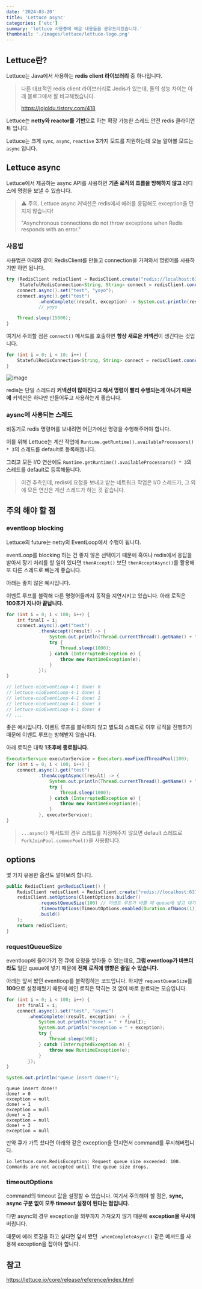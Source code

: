 ```yaml
---
date: '2024-03-20'
title: 'Lettuce async'
categories: ['etc']
summary: 'lettuce 사용중에 배운 내용들을 공유드리겠습니다.'
thumbnail: './images/lettuce/lettuce-logo.png'
---
```


## Lettuce란?

Lettuce는 Java에서 사용하는 **redis client 라이브러리** 중 하나입니다.

> 다른 대표적인 redis client 라이브러리로 Jedis가 있는데, 둘의 성능 차이는 아래 블로그에서 잘 비교해뒀습니다.
>
> https://jojoldu.tistory.com/418

Lettuce는 **netty와 reactor를 기반**으로 하는 확장 가능한 스레드 안전 redis 클라이언트 입니다.

Lettuce는 크게 `sync`, `async`, `reactive` 3가지 모드를 지원하는데 오늘 알아볼 모드는 `async` 입니다.

## Lettuce async

Lettuce에서 제공하는 async API를 사용하면 **기존 로직의 흐름을 방해하지 않고** 레디스에 명령을 보낼 수 있습니다.

> ⚠️ 주의. Lettuce async 커넥션은 redis에서 에러를 응답해도 exception을 던지지 않습니다!
>
> "Asynchronous connections do not throw exceptions when Redis responds with an error."

### 사용법

사용법은 아래와 같이 RedisClient를 만들고 connection을 가져와서 명령어를 사용하기만 하면 됩니다.

```java
try (RedisClient redisClient = RedisClient.create("redis://localhost:6379");
     StatefulRedisConnection<String, String> connect = redisClient.connect()) {
    connect.async().set("test", "yoyo");
    connect.async().get("test")
            .whenComplete((result, exception) -> System.out.println(result));
            // yoyo

    Thread.sleep(15000);
}
```

여기서 주의할 점은 `connect()` 메서드를 호출하면 **항상 새로운 커넥션**이 생긴다는 것입니다.

```java
for (int i = 0; i < 10; i++) {
    StatefulRedisConnection<String, String> connect = redisClient.connect();
}
```

![image](./images/lettuce/lettuce-connection.png)

redis는 단일 스레드라 **커넥션이 많아진다고 해서 명령이 빨리 수행되는게 아니기 때문에** 커넥션은 하나만 만들어두고 사용하는게 좋습니다.

### aysnc에 사용되는 스레드

비동기로 redis 명령어를 보내려면 어딘가에선 명령을 수행해주어야 합니다.

이를 위해 Lettuce는 계산 작업에 `Runtime.getRuntime().availableProcessors() * 3`의 스레드를 default로 등록해둡니다.

그리고 모든 I/O 연산에도 `Runtime.getRuntime().availableProcessors() * 3`의 스레드를 default로 등록해둡니다.

> 이건 추측인데, redis에 요청을 보내고 받는 네트워크 작업은 I/O 스레드가, 그 외에 모든 연산은 계산 스레드가 하는 것 같습니다.

## 주의 해야 할 점

### eventloop blocking

Lettuce의 future는 netty의 EventLoop에서 수행이 됩니다.

eventLoop를 blocking 하는 건 좋지 않은 선택이기 때문에 혹여나 redis에서 응답을 받아서 장기 처리를 할 일이 있다면 `thenAccept()` 보단 `thenAcceptAsync()`를 활용해 또 다른 스레드로 빼는게 좋습니다.

아래는 좋지 않은 예시입니다.

이벤트 루프를 블락해 다른 명령어들까지 동작을 지연시키고 있습니다. 아래 로직은 **100초가 지나야 끝납니다.**

```java
for (int i = 0; i < 100; i++) {
    int finalI = i;
    connect.async().get("test")
            .thenAccept((result) -> {
                System.out.println(Thread.currentThread().getName() + " done! " + finalI);
                try {
                    Thread.sleep(1000);
                } catch (InterruptedException e) {
                    throw new RuntimeException(e);
                }
            });
}

// lettuce-nioEventLoop-4-1 done! 0
// lettuce-nioEventLoop-4-1 done! 1
// lettuce-nioEventLoop-4-1 done! 2
// lettuce-nioEventLoop-4-1 done! 3
// lettuce-nioEventLoop-4-1 done! 4
// ...
```

좋은 예시입니다. 이벤트 루프를 블락하지 않고 별도의 스레드로 이후 로직을 진행하기 때문에 이벤트 루프는 방해받지 않습니다.

아래 로직은 대략 **1초후에 종료됩니다.**

```java
ExecutorService executorService = Executors.newFixedThreadPool(100);
for (int i = 0; i < 100; i++) {
    connect.async().get("test")
            .thenAcceptAsync((result) -> {
                System.out.println(Thread.currentThread().getName() + " done!");
                try {
                    Thread.sleep(1000);
                } catch (InterruptedException e) {
                    throw new RuntimeException(e);
                }
            }, executorService);
}
```

> `...async()` 메서드의 경우 스레드를 지정해주지 않으면 default 스레드로 `ForkJoinPool.commonPool()`을 사용합니다.

## options

몇 가지 유용한 옵션도 알아보려 합니다.

```java
public RedisClient getRedisClient() {
    RedisClient redisClient = RedisClient.create("redis://localhost:6379");
    redisClient.setOptions(ClientOptions.builder()
            .requestQueueSize(100) // 이벤트 루프가 바쁠 때 queue에 넣고 대기합니다. 만약 queue가 가득 찼다면 exception을 던지고 요청을 무시합니다.
            .timeoutOptions(TimeoutOptions.enabled(Duration.ofNanos(1))) // command의 timeout 값을 설정합니다.
            .build()
    );
    return redisClient;
}
```

### requestQueueSize

eventloop에 들어가기 전 큐에 요청을 쌓아둘 수 있는데요, **그럼 eventloop가 바쁘더라도** 일단 queue에 넣기 때문에 **전체 로직에 영향은 줄일 수 있습니다.**

아래는 앞서 봤던 eventloop를 블락킹하는 코드입니다. 하지만 `requestQueueSize`를 **100**으로 설정해뒀기 때문에 메인 로직은 막히는 것 없이 바로 완료되는 모습입니다.

```java
for (int i = 0; i < 100; i++) {
    int finalI = i;
    connect.async().set("test", "async")
        .whenComplete((result, exception) -> {
            System.out.println("done! = " + finalI);
            System.out.println("exception = " + exception);
            try {
                Thread.sleep(500);
            } catch (InterruptedException e) {
                throw new RuntimeException(e);
            }
        });
}

System.out.println("queue insert done!!");
```

```
queue insert done!!
done! = 0
exception = null
done! = 1
exception = null
done! = 2
exception = null
done! = 3
exception = null
```

만약 큐가 가득 찼다면 아래와 같은 exception을 던지면서 command를 무시해버립니다.

```
io.lettuce.core.RedisException: Request queue size exceeded: 100. Commands are not accepted until the queue size drops.
```

### timeoutOptions

command의 timeout 값을 설정할 수 있습니다. 여기서 주의해야 할 점은, **sync, async 구분 없이 모두 timeout 설정이 된다는 점입니다.**

다만 async의 경우 exception을 외부까지 가져오지 않기 때문에 **exception을 무시**해버립니다.

때문에 에러 로깅을 하고 싶다면 앞서 봤던 `.whenCompleteAsync()` 같은 메서드를 사용해 exception을 잡아야 합니다. 

## 참고

https://lettuce.io/core/release/reference/index.html
